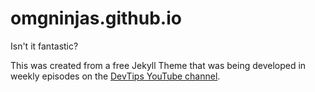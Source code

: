 # omgninjas.github.io

Isn't it fantastic?

This was created from a free Jekyll Theme that was being developed in weekly episodes on the [DevTips YouTube channel](http://youtube.com/devtipsfordesigners).